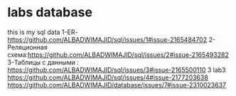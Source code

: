# labs database
this is my sql data 
1-ER-https://github.com/ALBADWIMAJID/sql/issues/1#issue-2165484702
2-Реляционная схема:https://github.com/ALBADWIMAJID/sql/issues/2#issue-2165493282
3-Таблицы с данными : https://github.com/ALBADWIMAJID/sql/issues/3#issue-2165500110
3 lab3 https://github.com/ALBADWIMAJID/sql/issues/4#issue-2177203638
https://github.com/ALBADWIMAJID/database/issues/7#issue-2310023637

